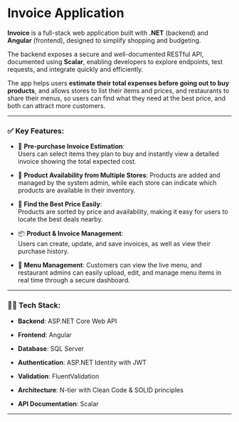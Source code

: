 # Invoice Application

**Invoice** is a full-stack web application built with **.NET** (backend) and **Angular** (frontend), designed to simplify shopping and budgeting.  

The backend exposes a secure and well-documented RESTful API, documented using **Scalar**, enabling developers to explore endpoints, test requests, and integrate quickly and efficiently.


The app helps users **estimate their total expenses before going out to buy products**, and allows stores to list their items and prices, and restaurants to share their menus, so users can find what they need at the best price, and both can attract more customers.



* * *

### ✅ Key Features:

*   🧮 **Pre-purchase Invoice Estimation**:  
    Users can select items they plan to buy and instantly view a detailed invoice showing the total expected cost.
    
*   🛒 **Product Availability from Multiple Stores**:
    Products are added and managed by the system admin, while each store can indicate which products are available in their inventory.
    
*   📍 **Find the Best Price Easily**:  
    Products are sorted by price and availability, making it easy for users to locate the best deals nearby.
    
*   📦 **Product & Invoice Management**:  
    Users can create, update, and save invoices, as well as view their purchase history.
    
*   🍱 **Menu Management**:
    Customers can view the live menu, and restaurant admins can easily upload, edit, and manage menu items in real time through a secure dashboard.

* * *

### 👨‍💻 Tech Stack:

*   **Backend**: ASP.NET Core Web API
    
*   **Frontend**: Angular
    
*   **Database**: SQL Server
    
*   **Authentication**: ASP.NET Identity with JWT

*   **Validation**: FluentValidation 

*   **Architecture**: N-tier with Clean Code & SOLID principles

*   **API Documentation**: Scalar
  
* * *




